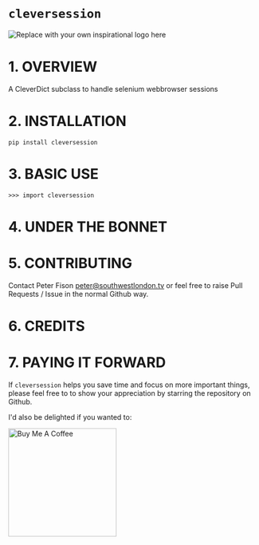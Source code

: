 # `cleversession`
![Replace with your own inspirational logo here](https://github.com/PFython/easypypi/blob/main/easypypi.png?raw=true)

# 1. OVERVIEW
A CleverDict subclass to handle selenium webbrowser sessions

# 2. INSTALLATION

    pip install cleversession


# 3. BASIC USE

    >>> import cleversession


# 4. UNDER THE BONNET

# 5. CONTRIBUTING

Contact Peter Fison peter@southwestlondon.tv or feel free to raise Pull Requests / Issue in the normal Github way.

# 6. CREDITS

# 7. PAYING IT FORWARD


If `cleversession` helps you save time and focus on more important things, please feel free to to show your appreciation by starring the repository on Github.

I'd also be delighted if you wanted to:

<a href="https://www.buymeacoffee.com/{self.Github_username}" target="_blank"><img src="https://cdn.buymeacoffee.com/buttons/v2/arial-yellow.png" alt="Buy Me A Coffee" width="217px" ></a>
